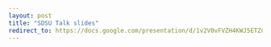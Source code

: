 ```yaml
---
layout: post
title: "SDSU Talk slides"
redirect_to: https://docs.google.com/presentation/d/1v2V0vFVZH4KWJ5ETZni2-TQv8OFdHzR9PEnWGIvzOBY
---
```

